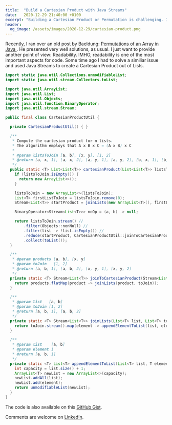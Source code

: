 ```yaml
---
title:  "Build a Cartesian Product with Java Streams"
date:   2020-12-29 21:40:00 +0100
excerpt: "Building a Cartesian Product or Permutation is challenging. I used Java Streams to implement a readable algorithm."
header:
  og_image: /assets/images/2020-12-29/cartesian-product.png
---
```


Recently, I ran over an old post by Baeldung: [Permutations of an Array in Java
](https://www.baeldung.com/java-array-permutations). He presented very well solutions, as usual. I just want to provide another point of view: Readability. IMHO, readability is one of the most important aspects for code. Some time ago I had to solve a similiar issue and used Java Streams to create a Cartesian Product out of Lists.


```java
import static java.util.Collections.unmodifiableList;
import static java.util.stream.Collectors.toList;

import java.util.ArrayList;
import java.util.List;
import java.util.Objects;
import java.util.function.BinaryOperator;
import java.util.stream.Stream;

public final class CartesianProductUtil {

  private CartesianProductUtil() { }

  /**
   * Compute the cartesian product for n lists.
   * The algorithm employs that A x B x C = (A x B) x C
   *
   * @param listsToJoin [a, b], [x, y], [1, 2]
   * @return [a, x, 1], [a, x, 2], [a, y, 1], [a, y, 2], [b, x, 1], [b, x, 2], [b, y, 1], [b, y, 2]
   */
  public static <T> List<List<T>> cartesianProduct(List<List<T>> listsToJoin) {
    if (listsToJoin.isEmpty()) {
      return new ArrayList<>();
    }

    listsToJoin = new ArrayList<>(listsToJoin);
    List<T> firstListToJoin = listsToJoin.remove(0);
    Stream<List<T>> startProduct = joinLists(new ArrayList<T>(), firstListToJoin);

    BinaryOperator<Stream<List<T>>> noOp = (a, b) -> null;

    return listsToJoin.stream() //
        .filter(Objects::nonNull) //
        .filter(list -> !list.isEmpty()) //
        .reduce(startProduct, CartesianProductUtil::joinToCartesianProduct, noOp) //
        .collect(toList());
  }

  /**
   * @param products [a, b], [x, y]
   * @param toJoin   [1, 2]
   * @return [a, b, 1], [a, b, 2], [x, y, 1], [x, y, 2]
   */
  private static <T> Stream<List<T>> joinToCartesianProduct(Stream<List<T>> products, List<T> toJoin) {
    return products.flatMap(product -> joinLists(product, toJoin));
  }

  /**
   * @param list   [a, b]
   * @param toJoin [1, 2]
   * @return [a, b, 1], [a, b, 2]
   */
  private static <T> Stream<List<T>> joinLists(List<T> list, List<T> toJoin) {
    return toJoin.stream().map(element -> appendElementToList(list, element));
  }

  /**
   * @param list    [a, b]
   * @param element 1
   * @return [a, b, 1]
   */
  private static <T> List<T> appendElementToList(List<T> list, T element) {
    int capacity = list.size() + 1;
    ArrayList<T> newList = new ArrayList<>(capacity);
    newList.addAll(list);
    newList.add(element);
    return unmodifiableList(newList);
  }
}
```

The code is also available on this [GitHub Gist](https://gist.github.com/ThomasPr/8e038d5ebca97261940bf1dd13d3417d).

Comments are welcome on [LinkedIn](https://www.linkedin.com/posts/thomas-preissler_build-a-cartesian-product-with-java-streams-activity-6857658482074669056-FiZH).
